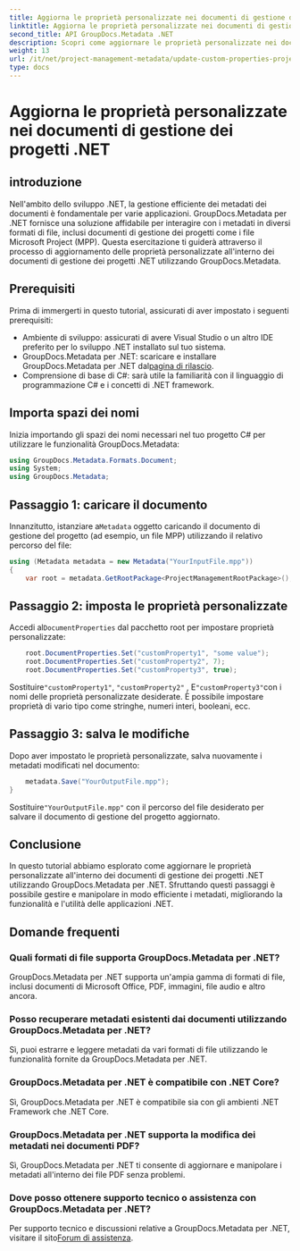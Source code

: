 ```yaml
---
title: Aggiorna le proprietà personalizzate nei documenti di gestione dei progetti .NET
linktitle: Aggiorna le proprietà personalizzate nei documenti di gestione dei progetti .NET
second_title: API GroupDocs.Metadata .NET
description: Scopri come aggiornare le proprietà personalizzate nei documenti di gestione dei progetti .NET utilizzando GroupDocs.Metadata per .NET. Migliora la gestione dei metadati nelle tue applicazioni.
weight: 13
url: /it/net/project-management-metadata/update-custom-properties-project-management-documents/
type: docs
---
```

# Aggiorna le proprietà personalizzate nei documenti di gestione dei progetti .NET

## introduzione
Nell'ambito dello sviluppo .NET, la gestione efficiente dei metadati dei documenti è fondamentale per varie applicazioni. GroupDocs.Metadata per .NET fornisce una soluzione affidabile per interagire con i metadati in diversi formati di file, inclusi documenti di gestione dei progetti come i file Microsoft Project (MPP). Questa esercitazione ti guiderà attraverso il processo di aggiornamento delle proprietà personalizzate all'interno dei documenti di gestione dei progetti .NET utilizzando GroupDocs.Metadata.
## Prerequisiti
Prima di immergerti in questo tutorial, assicurati di aver impostato i seguenti prerequisiti:
- Ambiente di sviluppo: assicurati di avere Visual Studio o un altro IDE preferito per lo sviluppo .NET installato sul tuo sistema.
-  GroupDocs.Metadata per .NET: scaricare e installare GroupDocs.Metadata per .NET dal[pagina di rilascio](https://releases.groupdocs.com/metadata/net/).
- Comprensione di base di C#: sarà utile la familiarità con il linguaggio di programmazione C# e i concetti di .NET framework.

## Importa spazi dei nomi
Inizia importando gli spazi dei nomi necessari nel tuo progetto C# per utilizzare le funzionalità GroupDocs.Metadata:
```csharp
using GroupDocs.Metadata.Formats.Document;
using System;
using GroupDocs.Metadata;
```
## Passaggio 1: caricare il documento
 Innanzitutto, istanziare a`Metadata` oggetto caricando il documento di gestione del progetto (ad esempio, un file MPP) utilizzando il relativo percorso del file:
```csharp
using (Metadata metadata = new Metadata("YourInputFile.mpp"))
{
    var root = metadata.GetRootPackage<ProjectManagementRootPackage>();
```
## Passaggio 2: imposta le proprietà personalizzate
 Accedi al`DocumentProperties` dal pacchetto root per impostare proprietà personalizzate:
```csharp
    root.DocumentProperties.Set("customProperty1", "some value");
    root.DocumentProperties.Set("customProperty2", 7);
    root.DocumentProperties.Set("customProperty3", true);
```
 Sostituire`"customProperty1"`, `"customProperty2"` , E`"customProperty3"`con i nomi delle proprietà personalizzate desiderate. È possibile impostare proprietà di vario tipo come stringhe, numeri interi, booleani, ecc.
## Passaggio 3: salva le modifiche
Dopo aver impostato le proprietà personalizzate, salva nuovamente i metadati modificati nel documento:
```csharp
    metadata.Save("YourOutputFile.mpp");
}
```
 Sostituire`"YourOutputFile.mpp"` con il percorso del file desiderato per salvare il documento di gestione del progetto aggiornato.

## Conclusione
In questo tutorial abbiamo esplorato come aggiornare le proprietà personalizzate all'interno dei documenti di gestione dei progetti .NET utilizzando GroupDocs.Metadata per .NET. Sfruttando questi passaggi è possibile gestire e manipolare in modo efficiente i metadati, migliorando la funzionalità e l'utilità delle applicazioni .NET.

## Domande frequenti
### Quali formati di file supporta GroupDocs.Metadata per .NET?
GroupDocs.Metadata per .NET supporta un'ampia gamma di formati di file, inclusi documenti di Microsoft Office, PDF, immagini, file audio e altro ancora.
### Posso recuperare metadati esistenti dai documenti utilizzando GroupDocs.Metadata per .NET?
Sì, puoi estrarre e leggere metadati da vari formati di file utilizzando le funzionalità fornite da GroupDocs.Metadata per .NET.
### GroupDocs.Metadata per .NET è compatibile con .NET Core?
Sì, GroupDocs.Metadata per .NET è compatibile sia con gli ambienti .NET Framework che .NET Core.
### GroupDocs.Metadata per .NET supporta la modifica dei metadati nei documenti PDF?
Sì, GroupDocs.Metadata per .NET ti consente di aggiornare e manipolare i metadati all'interno dei file PDF senza problemi.
### Dove posso ottenere supporto tecnico o assistenza con GroupDocs.Metadata per .NET?
 Per supporto tecnico e discussioni relative a GroupDocs.Metadata per .NET, visitare il sito[Forum di assistenza](https://forum.groupdocs.com/c/metadata/14).